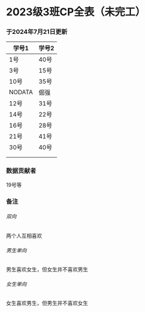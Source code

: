 # 2023级3班CP全表（未完工）

### 于2024年7月21日更新

| 学号1 | 学号2 |
| ----- | ----- |
| 1号 | 40号 |
| 3号 | 15号 | 
| 10号 | 35号 |
| NODATA | 倔强 |######我还是不承认有
| 12号 | 31号 |
| 14号 | 22号 |
| 16号 | 28号 | 
| 21号 | 41号 |
| 30号 | 40号 |
|  |  |
|  |  | 

### 数据贡献者

19号等

### 备注

###### 双向

两个人互相喜欢

###### 男生单向

男生喜欢女生，但女生并不喜欢男生

###### 女生单向

女生喜欢男生，但男生并不喜欢女生
